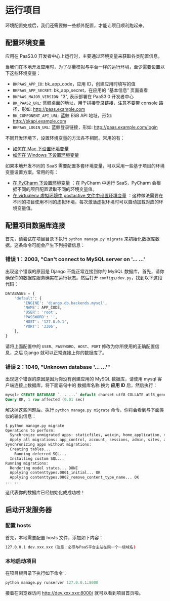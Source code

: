 # 运行项目

环境配置完成后，我们还需要做一些额外配置，才能让项目顺利跑起来。

## 配置环境变量

应用在 PaaS3.0 开发者中心上运行时，主要通过环境变量来获取各类配置信息。

当我们在本地开发应用时，为了尽量模拟与平台一样的运行环境，至少需要设置以下这些环境变量：

- `BKPAAS_APP_ID`: bk_app_code，应用 ID，创建应用时填写的值
- `BKPAAS_APP_SECRET`: bk_app_secret，在应用的 “基本信息” 页面查看
- `BKPAAS_MAJOR_VERSION`: "3", 表示部署在 PaaS3.0 开发者中心
- `BK_PAAS2_URL`: 蓝鲸桌面的地址，用于拼接登录链接，注意不要带 console 路径，形如: http://paas.example.com
- `BK_COMPONENT_API_URL`: 蓝鲸 ESB API 地址，形如: http://bkapi.example.com
- `BKPAAS_LOGIN_URL`: 蓝鲸登录链接，形如: http://paas.example.com/login

不同开发环境下，设置环境变量的方法各不相同。常用的有：

- [如何在 Mac 下设置环境变量](https://apple.stackexchange.com/questions/106778/how-do-i-set-environment-variables-on-os-x)
- [如何在 Windows 下设置环境变量](https://stackoverflow.com/questions/32463212/how-to-set-environment-variables-from-windows?noredirect=1&lq=1)

如果本地开发不同的 SaaS 需要配置多套环境变量，可以采用一些基于项目的环境变量设置方案。常用的有：

- [在 PyCharm 下设置环境变量](https://stackoverflow.com/questions/42708389/how-to-set-environment-variables-in-pycharm) ：在 PyCharm 中运行 SaaS，PyCharm 会根据不同的项目配置读取不同的环境变量值。
- [在 virtualenv 虚拟环境中 postactive 文件中设置环境变量](https://stackoverflow.com/questions/9554087/setting-an-environment-variable-in-virtualenv) ：这种做法需要在不同的项目使用不同的虚拟环境，每次激活虚拟环境时可以自动加载对应的环境变量值。

## 配置项目数据库连接

首先，请尝试在项目目录下执行 `python manage.py migrate` 来初始化数据库数据。这条命令可能会产生下列报错信息：

### 错误 1：2003, "Can't connect to MySQL server on '... ...'

出现这个错误的原因是 Django 不能正常连接到你的 MySQL 数据库，首先，请你确保你的数据库服务确实在运行状态。然后打开 `configs/dev.py`，找到以下这段代码：

```python
DATABASES = {
    'default': {
        'ENGINE': 'django.db.backends.mysql',
        'NAME': APP_CODE,
        'USER': 'root',
        'PASSWORD': '',
        'HOST': '127.0.0.1',
        'PORT': '3306',
    },
}
```
请将上面配置中的 `USER`、`PASSWORD`、`HOST`、`PORT` 修改为你所使用的正确配置信息，之后 Django 就可以正常连接上你的数据库了。

### 错误 2：1049, "Unknown database '... ...'"

出现这个错误的原因是因为你没有创建应用的 MySQL 数据库，请使用 mysql 客户端连接上数据库，将下面语句中的 数据库名称 换为 **应用 ID** 后，然后执行：

```sql
mysql> CREATE DATABASE `... ...` default charset utf8 COLLATE utf8_general_ci;
Query OK, 1 row affected (0.01 sec)
```

解决掉这些问题后，执行 `python manage.py migrate` 命令，你将会看到与下面类似的输出信息：

```bash
$ python manage.py migrate
Operations to perform:
  Synchronize unmigrated apps: staticfiles, weixin, home_application, messages
  Apply all migrations: app_control, account, sessions, admin, sites, auth, contenttypes
Synchronizing apps without migrations:
  Creating tables...
    Running deferred SQL...
  Installing custom SQL...
Running migrations:
  Rendering model states... DONE
  Applying contenttypes.0001_initial... OK
  Applying contenttypes.0002_remove_content_type_name... OK
... ...
```

这代表你的数据库已经初始化成成功啦！

## 启动开发服务器

### 配置 hosts

首先，本地需要配置 hosts 文件，添加如下内容：

```bash
127.0.0.1 dev.xxx.xxx（注意：必须与PaaS平台主站在同一个一级域名)
```

### 本地启动项目

在项目根目录下执行如下命令：

```python
python manage.py runserver 127.0.0.1:8000
```

接着在浏览器访问 http://dev.xxx.xxx:8000/ 就可以看到项目首页啦。
